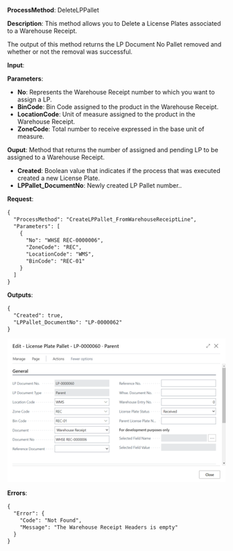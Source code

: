 **ProcessMethod**: DeleteLPPallet

**Description**:
This method allows you to Delete a License Plates associated to a Warehouse Receipt.

The output of this method returns the LP Document No Pallet removed and whether or not the removal was successful.

**Input**:

**Parameters**: 
-	**No**: Represents the Warehouse Receipt number to which you want to assign a LP. 
-	**BinCode**: Bin Code assigned to the product in the Warehouse Receipt.
-	**LocationCode**: Unit of measure assigned to the product in the Warehouse Receipt.
-	**ZoneCode**: Total number to receive expressed in the base unit of measure.

**Ouput**: Method that returns the number of assigned and pending LP to be assigned to a Warehouse Receipt.

-	**Created**: Boolean value that indicates if the process that was executed created a new License Plate. 
-	**LPPallet_DocumentNo**: Newly created LP Pallet number..


**Request**:

```
{
  "ProcessMethod": "CreateLPPallet_FromWarehouseReceiptLine",
  "Parameters": [
    {
      "No": "WHSE REC-0000006",
      "ZoneCode": "REC",
      "LocationCode": "WMS",
      "BinCode": "REC-01"
    }
  ]
}
```


**Outputs**:


```
{
  "Created": true,
  "LPPallet_DocumentNo": "LP-0000062"
}
```

![image.png](/.attachments/image-df99e808-882a-4ee1-8a6b-7d46fdccb507.png)
 

**Errors**:

```
{
  "Error": {
    "Code": "Not Found",
    "Message": "The Warehouse Receipt Headers is empty"
  }
}


```



